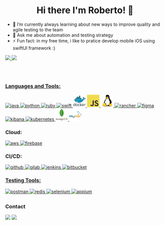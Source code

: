 
<h1 align="center">Hi there I'm Roberto! 👋</h1>

- 🌱 I’m currently always learning about new ways to improve quality and agile testing to the team
- 💬 Ask me about automation and testing strategy
- ⚡ Fun fact: in my free time, i like to pratice develop mobile iOS using swiftUI framework :)

<div>
<a href="https://github.com/roob3x">
<img height="180em" src="https://github-readme-stats.vercel.app/api?username=roob3x&show_icons=true&theme=dracula&include_all_commits=true&count_private=true"/>
<img height="180em" src="https://github-readme-stats.vercel.app/api/top-langs/?username=roob3x&layout=compact&langs_count=7&theme=dracula"/>
</div>
  
 ##  

<div style="display: inline_block"><br>
<h3 align="left">Languages and Tools:</h3>
<p align="left"> <a href="https://www.java.com/pt-BR/" target="_blank" rel="noreferrer"> <img 
src="https://img.shields.io/badge/Java-ED8B00?style=for-the-badge&logo=openjdk&logoColor=white" alt="java" width="70" height="40"/> </a>
  <a href="https://www.python.org/" target="_blank" rel="noreferrer"><img 
src="https://img.shields.io/badge/Python-3776AB?style=for-the-badge&logo=python&logoColor=white" alt="python" width="70" height="40"/> </a>
  <a href="https://www.ruby-lang.org/pt/downloads/" target="_blank" rel="noreferrer"> <img src="https://img.shields.io/badge/Ruby-CC342D?style=for-the-badge&logo=ruby&logoColor=white" alt="ruby" width="70" height="40"/> </a>
  <a href="https://developer.apple.com/xcode/" target="_blank" rel="noreferrer"> <img src="https://img.shields.io/badge/Swift-FA7343?style=for-the-badge&logo=swift&logoColor=white" alt="swift" width="70" height="40"/> </a>
  <a href="https://www.docker.com/products/docker-desktop/" target="_blank" rel="noreferrer"> <img src="https://raw.githubusercontent.com/devicons/devicon/master/icons/docker/docker-original-wordmark.svg" alt="docker" width="40" height="40"/> </a>  <a href="https://developer.mozilla.org/en-US/docs/Web/JavaScript" target="_blank" rel="noreferrer"> <img
src="https://raw.githubusercontent.com/devicons/devicon/master/icons/javascript/javascript-original.svg" alt="javascript" width="40" height="40"/> </a> 
<a href="https://www.linux.org/" target="_blank" rel="noreferrer"> <img src="https://raw.githubusercontent.com/devicons/devicon/master/icons/linux/linux-original.svg" alt="linux" width="40" height="40"/> </a> <a href="https://nodejs.org" target="_blank" rel="noreferrer">
</a>
</a> <a href="https://www.rancher.com/" target=_blank" rel"noreferrer"> <img alt="rancher" height="40" width="40" src="https://rancher.com/docs/img/logo-square.png"> 
</a>
<a href="https://www.figma.com/" target="_blank" rel="noreferrer"> <img src="https://www.vectorlogo.zone/logos/figma/figma-icon.svg" alt="figma" width="40" height="40"/> </a>
<a href="https://www.elastic.co/kibana" target="_blank" rel="noreferrer"> <img src="https://www.vectorlogo.zone/logos/elasticco_kibana/elasticco_kibana-icon.svg" alt="kibana" width="40" height="40"/> </a>
<a href="https://kubernetes.io" target="_blank" rel="noreferrer"> <img src="https://www.vectorlogo.zone/logos/kubernetes/kubernetes-icon.svg" alt="kubernetes" width="40" height="40"/> </a>
<a href="https://www.mongodb.com/" target="_blank" rel="noreferrer"> <img src="https://raw.githubusercontent.com/devicons/devicon/master/icons/mongodb/mongodb-original-wordmark.svg" alt="mongodb" width="40" height="40"/> </a> <a href="https://www.mysql.com/" target="_blank" rel="noreferrer"> <img src="https://raw.githubusercontent.com/devicons/devicon/master/icons/mysql/mysql-original-wordmark.svg" alt="mysql" width="40" height="40"/> </a>

</div>
<div>
<h3 align="left">Cloud:</h3>
</a> <a href="https://www.aws.amazon.com" target=_blank" rel"noreferrer"> <img alt="aws" height="40" width="40" src="https://d1.awsstatic.com/logos/aws-logo-lockups/poweredbyaws/PB_AWS_logo_RGB_stacked_REV_SQ.91cd4af40773cbfbd15577a3c2b8a346fe3e8fa2.png">
<a href="https://firebase.google.com/" target="_blank" rel="noreferrer"> <img src="https://www.vectorlogo.zone/logos/firebase/firebase-icon.svg" alt="firebase" width="40" height="40"/> </a>
</div>
<div>
<h3 align="left">CI/CD:</h3>
</a> <a href="https://github.com/" target=_blank" rel"noreferrer"> <img alt="github" height="40" width="70" src="https://img.shields.io/badge/GitHub-100000?style=for-the-badge&logo=github&logoColor=white">
</a><a href="https://gitlab.com/" target=_blank" rel"noreferrer"> <img alt="gilab" height="40" width="70" src="https://img.shields.io/badge/GitLab-330F63?style=for-the-badge&logo=gitlab&logoColor=white">
</a><a href="https://www.jenkins.io/" target=_blank" rel"noreferrer"> <img alt="jenkins" height="40" width="40" src="https://upload.wikimedia.org/wikipedia/commons/thumb/e/e9/Jenkins_logo.svg/1200px-Jenkins_logo.svg.png">
</a> <a href="https://bitbucket.org/" target=_blank" rel"noreferrer"> <img alt="bitbucket" height="40" width="70" src="https://img.shields.io/badge/Bitbucket-0747a6?style=for-the-badge&logo=bitbucket&logoColor=white">
</div>
<div>
<h3 align="left">Testing Tools:</h3>
</a> </a> <a href="https://www.postman.com/" target=_blank" rel"noreferrer"> <img alt="postman" height="40" width="40" src="https://www.svgrepo.com/download/354202/postman-icon.svg">
</a>
  <a href="https://redis.io/download/" target=_blank" rel"noreferrer"> <img alt="redis" height="40" width="70" src="https://img.shields.io/badge/redis-%23DD0031.svg?&style=for-the-badge&logo=redis&logoColor=white">
</a>
  <a href="https://www.selenium.dev/" target=_blank" rel"noreferrer"> <img alt="selenium" height="40" width="40" src="https://upload.wikimedia.org/wikipedia/commons/d/d5/Selenium_Logo.png">
</a> <a href="https://appium.io/" target=_blank" rel"noreferrer"> <img alt="appium" height="40" width="40" src="https://w7.pngwing.com/pngs/372/674/png-transparent-appium-test-automation-software-testing-selenium-calabash-purple-violet-text-thumbnail.png">
</a>

</div>
  
  ##
 
<div> 
<h3 align="left">Contact</h3>
<a href = "mailto:roberto.siilva@hotmail.com"><img src="https://img.shields.io/badge/Outlook-0078D4?style=for-the-badge&logo=microsoft-outlook&logoColor=whit"></a>
<a href="https://www.linkedin.com/in/roberto-da-silva-filho-326521177/" target="_blank"><img src="https://img.shields.io/badge/-LinkedIn-%230077B5?style=for-the-badge&logo=linkedin&logoColor=white" target="_blank"></a> 
</div>
